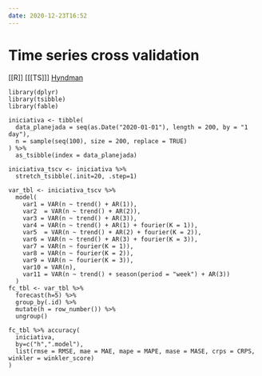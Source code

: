 ```yaml
---
date: 2020-12-23T16:52
---
```


# Time series cross validation

[[R]]
[[[TS]]]
[Hyndman](https://community.rstudio.com/t/confusing-about-using-cross-validation-tsibble/91463/2)

	library(dplyr)
    library(tsibble)
    library(fable)

    iniciativa <- tibble(
      data_planejada = seq(as.Date("2020-01-01"), length = 200, by = "1 day"),
      n = sample(seq(100), size = 200, replace = TRUE)
    ) %>%
      as_tsibble(index = data_planejada)

    iniciativa_tscv <- iniciativa %>%
      stretch_tsibble(.init=20, .step=1)

    var_tbl <- iniciativa_tscv %>% 
      model(
        var1 = VAR(n ~ trend() + AR(1)),
        var2  = VAR(n ~ trend() + AR(2)),
        var3 = VAR(n ~ trend() + AR(3)), 
        var4 = VAR(n ~ trend() + AR(1) + fourier(K = 1)),
        var5  = VAR(n ~ trend() + AR(2) + fourier(K = 2)),
        var6 = VAR(n ~ trend() + AR(3) + fourier(K = 3)), 
        var7 = VAR(n ~ fourier(K = 1)), 
        var8 = VAR(n ~ fourier(K = 2)),
        var9 = VAR(n ~ fourier(K = 3)), 
        var10 = VAR(n), 
        var11 = VAR(n ~ trend() + season(period = "week") + AR(3))
      )
    fc_tbl <- var_tbl %>%
      forecast(h=5) %>%
      group_by(.id) %>%
      mutate(h = row_number()) %>%
      ungroup()

    fc_tbl %>% accuracy(
      iniciativa, 
      by=c("h",".model"),
      list(rmse = RMSE, mae = MAE, mape = MAPE, mase = MASE, crps = CRPS, winkler = winkler_score)
    )